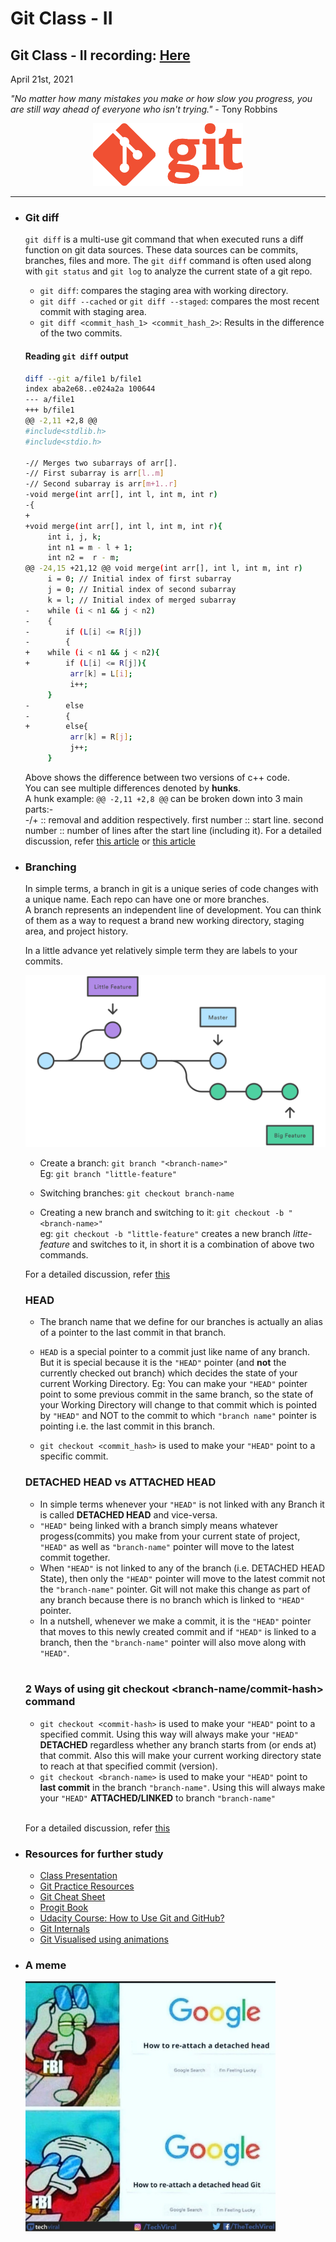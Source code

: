 # Git Class - II

## Git Class - II recording: [Here](https://drive.google.com/file/d/10KTk8KhKek4jACYvAzyljW0EjwsSt-8j/view?usp=sharing)

April 21st, 2021

<i>"No matter how many mistakes you make or how slow you progress, you are still way ahead of everyone who isn't trying."</i> - Tony Robbins

<div align="center"><img src="../Git-Logo-1788C.png" alt="git logo" style="max-height:100px;"/></div>

<hr>

*    ### Git diff

     `git diff` is a multi-use git command that when executed runs a diff function on git data sources. These data sources can be commits, branches, files and more. The `git diff` command is often used along with `git status` and `git log` to analyze the current state of a git repo.

     *  `git diff`: compares the staging area with working directory.
     *  `git diff --cached` or `git diff --staged`: compares the most recent commit with staging area.
     *  `git diff <commit_hash_1> <commit_hash_2>`: Results in the difference of the two commits.

     #### Reading `git diff` output
     ```bash
     diff --git a/file1 b/file1
     index aba2e68..e024a2a 100644
     --- a/file1
     +++ b/file1
     @@ -2,11 +2,8 @@
     #include<stdlib.h> 
     #include<stdio.h> 
     
     -// Merges two subarrays of arr[]. 
     -// First subarray is arr[l..m] 
     -// Second subarray is arr[m+1..r] 
     -void merge(int arr[], int l, int m, int r) 
     -{ 
     +
     +void merge(int arr[], int l, int m, int r){ 
          int i, j, k; 
          int n1 = m - l + 1; 
          int n2 =  r - m; 
     @@ -24,15 +21,12 @@ void merge(int arr[], int l, int m, int r)
          i = 0; // Initial index of first subarray 
          j = 0; // Initial index of second subarray 
          k = l; // Initial index of merged subarray 
     -    while (i < n1 && j < n2) 
     -    { 
     -        if (L[i] <= R[j]) 
     -        { 
     +    while (i < n1 && j < n2){ 
     +        if (L[i] <= R[j]){ 
               arr[k] = L[i]; 
               i++; 
          } 
     -        else
     -        { 
     +        else{ 
               arr[k] = R[j]; 
               j++; 
          } 
     
     ```

     Above shows the difference between two versions of c++ code.<br>
     You can see multiple differences denoted by **hunks**.<br>
     A hunk example: `@@ -2,11 +2,8 @@` can be broken down into 3 main parts:-<br>
     -/+ :: removal and addition respectively.
     first number :: start line.
     second number :: number of lines after the start line (including it).
     For a detailed discussion, refer [this article](https://medium.com/therobinkim/how-to-read-a-git-diff-6c87a9dc47c5) or [this article](https://stackoverflow.com/questions/2529441/how-to-read-the-output-from-git-diff)


*    ### Branching

     In simple terms, a branch in git is a unique series of code changes with a unique name. Each repo can have one or more branches.<br>
     A branch represents an independent line of development. You can think of them as a way to request a brand new working directory, staging area, and project history.

     In a little advance yet relatively simple term they are labels to your commits.

     <img src="img/01.svg" alt="Branches" style="max-height:400px;"/>

     *  Create a branch: `git branch "<branch-name>"`<br>
     Eg: `git branch "little-feature"`

     *  Switching branches: `git checkout branch-name`

     *  Creating a new branch and switching to it: `git checkout -b "<branch-name>"`<br>
     eg: `git checkout -b "little-feature"` creates a new branch _litte-feature_ and switches to it, in short it is a combination of above two commands.

     For a detailed discussion, refer [this](https://www.atlassian.com/git/tutorials/using-branches)

     ### HEAD

     * The branch name that we define for our branches is actually an alias of a pointer to the last commit in that branch.
     * `HEAD` is a special pointer to a commit just like name of any branch. But it is special because it is the `"HEAD"` pointer (and **not** the currently checked out branch) which decides the state of your current Working Directory. 
     Eg: You can make your `"HEAD"` pointer point to some previous commit in the same branch, so the state of your Working Directory will change to that commit which is pointed by `"HEAD"` and NOT to the commit to which `"branch name"` pointer is pointing i.e. the last commit in this branch.

     * `git checkout <commit_hash>` is used to make your `"HEAD"` point to a specific commit.

     ### DETACHED HEAD vs ATTACHED HEAD

     * In simple terms whenever your `"HEAD"` is not linked with any Branch it is called **DETACHED HEAD** and vice-versa.
     * `"HEAD"` being linked with a branch simply means whatever progess(commits) you make from your current state of project, `"HEAD"` as well as `"branch-name"` pointer will move to the latest commit together.
     * When  `"HEAD"` is not linked to any of the branch (i.e. DETACHED HEAD State), then only the `"HEAD"` pointer will move to the latest commit not the `"branch-name"` pointer. Git will not make this change as part of any branch because there is no branch which is linked to `"HEAD"` pointer.
     * In a nutshell, whenever we make a commit, it is the `"HEAD"` pointer that moves to this newly created commit and if `"HEAD"` is linked to a branch, then the `"branch-name"` pointer will also move along with `"HEAD"`.
     <br>

     ### 2 Ways of using git checkout <branch-name/commit-hash> command

     * `git checkout <commit-hash>` is used to make your `"HEAD"` point to a specified commit. Using this way will always make your `"HEAD"` **DETACHED** regardless whether any branch starts from (or ends at) that commit. Also this will make your current working directory state to reach at that specified commit (version).
     * `git checkout <branch-name>` is used to make your `"HEAD"` point to **last commit** in the branch `"branch-name"`. Using this will always make your `"HEAD"` **ATTACHED/LINKED** to branch `"branch-name"`
     <br>

     For a detailed discussion, refer [this](https://www.youtube.com/watch?v=FyAAIHHClqI)


*    ### Resources for further study
     *    [Class Presentation](Lecture-2.pdf)
     *    [Git Practice Resources](https://try.github.io/)
     *    [Git Cheat Sheet](https://about.gitlab.com/images/press/git-cheat-sheet.pdf)
     *    [Progit Book](https://git-scm.com/book/en/v2)
     *    [Udacity Course: How to Use Git and GitHub?](https://classroom.udacity.com/courses/ud775-india)
     *    [Git Internals](https://www.freecodecamp.org/news/git-internals-objects-branches-create-repo/)
     *    [Git Visualised using animations](https://dev.to/lydiahallie/cs-visualized-useful-git-commands-37p1)

*    ### A meme

     <img src="img/meme.png" alt="Meme" style="max-height:400px;"/>
